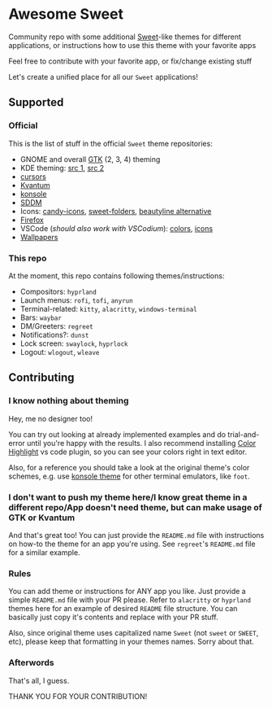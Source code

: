 # Awesome Sweet

Community repo with some additional [Sweet](https://github.com/EliverLara/Sweet)-like themes for different applications, or instructions how to use this theme with your favorite apps

Feel free to contribute with your favorite app, or fix/change existing stuff

Let's create a unified place for all our `Sweet` applications!

## Supported

### Official

This is the list of stuff in the official `Sweet` theme repositories:

- GNOME and overall [GTK](https://github.com/EliverLara/Sweet) (2, 3, 4) theming
- KDE theming: [src 1](https://github.com/EliverLara/Sweet/tree/nova/kde), [src 2](https://github.com/EliverLara/Sweet-kde)
- [cursors](https://github.com/EliverLara/Sweet/tree/nova/kde/cursors)
- [Kvantum](https://github.com/EliverLara/Sweet/tree/nova/kde/Kvantum)
- [konsole](https://github.com/EliverLara/Sweet/tree/nova/kde/konsole)
- [SDDM](https://github.com/EliverLara/Sweet/tree/nova/kde/sddm)
- Icons: [candy-icons](https://github.com/EliverLara/candy-icons), [sweet-folders](https://github.com/EliverLara/Sweet-folders), [beautyline alternative](https://gitlab.com/garuda-linux/themes-and-settings/artwork/beautyline)
- [Firefox](https://github.com/EliverLara/firefox-sweet-theme)
- VSCode (*should also work with VSCodium*): [colors](https://github.com/EliverLara/sweet-vscode), [icons](https://github.com/EliverLara/sweet-vscode-icons)
- [Wallpapers](https://github.com/EliverLara/Sweet/tree/nova/extras/Sweet-Wallpapers)

### This repo

At the moment, this repo contains following themes/instructions:

- Compositors: `hyprland`
- Launch menus: `rofi`, `tofi`, `anyrun`
- Terminal-related: `kitty`, `alacritty`, `windows-terminal`
- Bars: `waybar`
- DM/Greeters: `regreet`
- Notifications?: `dunst`
- Lock screen: `swaylock`, `hyprlock`
- Logout: `wlogout`, `wleave`

## Contributing

### I know nothing about theming

Hey, me no designer too!

You can try out looking at already implemented examples and do trial-and-error until you're happy with the results. I also recommend installing [Color Highlight](https://marketplace.visualstudio.com/items?itemName=naumovs.color-highlight) vs code plugin, so you can see your colors right in text editor.

Also, for a reference you should take a look at the original theme's color schemes, e.g. use [konsole theme](https://github.com/EliverLara/Sweet/blob/nova/kde/konsole/Sweet.colorscheme) for other terminal emulators, like `foot`.

### I don't want to push my theme here/I know great theme in a different repo/App doesn't need theme, but can make usage of GTK or Kvantum

And that's great too! You can just provide the `README.md` file with instructions on how-to the theme for an app you're using. See `regreet`'s `README.md` file for a similar example.

### Rules

You can add theme or instructions for ANY app you like. Just provide a simple `README.md` file with your PR please. Refer to `alacritty` or `hyprland` themes here for an example of desired `README` file structure. You can basically just copy it's contents and replace with your PR stuff.

Also, since original theme uses capitalized name `Sweet` (not `sweet` or `SWEET`, etc), please keep that formatting in your themes names. Sorry about that.

### Afterwords

That's all, I guess.

THANK YOU FOR YOUR CONTRIBUTION!
